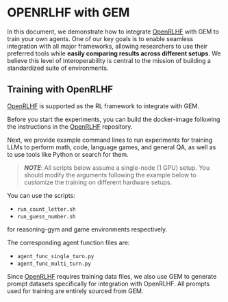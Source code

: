 # OPENRLHF with GEM

In this document, we demonstrate how to integrate [OpenRLHF](https://github.com/OpenRLHF/OpenRLHF) with GEM to train your own agents. One of our key goals is to enable seamless integration with all major frameworks, allowing researchers to use their preferred tools while **easily comparing results across different setups**. We believe this level of interoperability is central to the mission of building a standardized suite of environments.

## Training with OpenRLHF

[OpenRLHF](https://github.com/OpenRLHF/OpenRLHF) is supported as the RL framework to integrate with GEM.

Before you start the experiments, you can build the docker-image following the instructions in the [OpenRLHF](https://github.com/OpenRLHF/OpenRLHF) repository.

Next, we provide example command lines to run experiments for training LLMs to perform math, code, language games, and general QA, as well as to use tools like Python or search for them.

> **_NOTE_**: All scripts below assume a single-node (1 GPU) setup. You should modify the arguments following the example below to customize the training on different hardware setups.

You can use the scripts:
- `run_count_letter.sh`
- `run_guess_number.sh`

for reasoning-gym and game environments respectively.

The corresponding agent function files are:
- `agent_func_single_turn.py`
- `agent_func_multi_turn.py`

Since [OpenRLHF](https://github.com/OpenRLHF/OpenRLHF) requires training data files, we also use GEM to generate prompt datasets specifically for integration with OpenRLHF. All prompts used for training are entirely sourced from GEM.